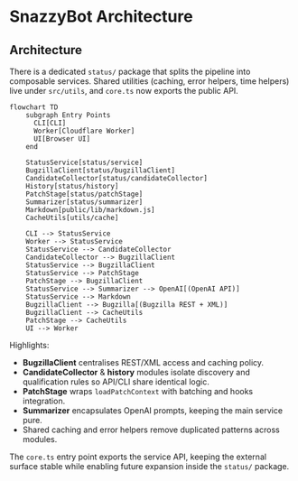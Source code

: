 # SnazzyBot Architecture

## Architecture

There is a dedicated `status/` package that splits the pipeline
into composable services. Shared utilities (caching, error helpers, time
helpers) live under `src/utils`, and `core.ts` now exports the public API.

```mermaid
flowchart TD
    subgraph Entry Points
      CLI[CLI]
      Worker[Cloudflare Worker]
      UI[Browser UI]
    end

    StatusService[status/service]
    BugzillaClient[status/bugzillaClient]
    CandidateCollector[status/candidateCollector]
    History[status/history]
    PatchStage[status/patchStage]
    Summarizer[status/summarizer]
    Markdown[public/lib/markdown.js]
    CacheUtils[utils/cache]

    CLI --> StatusService
    Worker --> StatusService
    StatusService --> CandidateCollector
    CandidateCollector --> BugzillaClient
    StatusService --> BugzillaClient
    StatusService --> PatchStage
    PatchStage --> BugzillaClient
    StatusService --> Summarizer --> OpenAI[(OpenAI API)]
    StatusService --> Markdown
    BugzillaClient --> Bugzilla[(Bugzilla REST + XML)]
    BugzillaClient --> CacheUtils
    PatchStage --> CacheUtils
    UI --> Worker
```

Highlights:

- **BugzillaClient** centralises REST/XML access and caching policy.
- **CandidateCollector** & **history** modules isolate discovery and
  qualification rules so API/CLI share identical logic.
- **PatchStage** wraps `loadPatchContext` with batching and hooks integration.
- **Summarizer** encapsulates OpenAI prompts, keeping the main service pure.
- Shared caching and error helpers remove duplicated patterns across modules.

The `core.ts` entry point exports the service API, keeping the external
surface stable while enabling future expansion inside the `status/` package.
